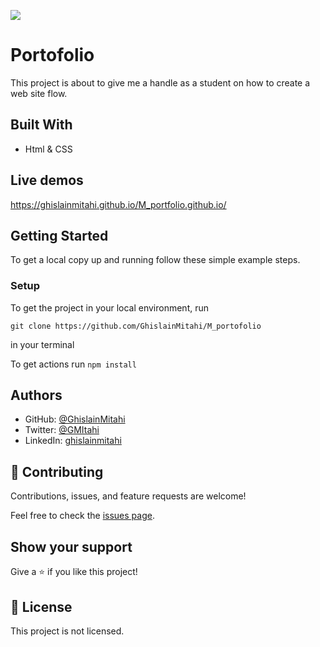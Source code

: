 ![](https://img.shields.io/badge/Microverse-blueviolet)

# Portofolio

This project is about to give me a handle as a student on how to create a web site flow.

## Built With

- Html & CSS

## Live demos
https://ghislainmitahi.github.io/M_portfolio.github.io/

## Getting Started


To get a local copy up and running follow these simple example steps.


### Setup

 To get the project in your local environment, run 

 ```
 git clone https://github.com/GhislainMitahi/M_portofolio
 
 ```
  in your terminal

  To get actions run ```npm install```



## Authors

- GitHub: [@GhislainMitahi](https://github.com/GhislainMitahi)
- Twitter: [@GMItahi](https://https://twitter.com/GMitahi)
- LinkedIn: [ghislainmitahi](https://linkedin.com/in/ghislain-mitahi/)


## 🤝 Contributing

Contributions, issues, and feature requests are welcome!

Feel free to check the [issues page](../../issues/).

## Show your support

Give a ⭐️ if you like this project!

## 📝 License

This project is not licensed.
